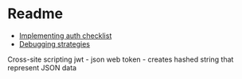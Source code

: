 # Readme

- [Implementing auth checklist](./implementing-auth.md)
- [Debugging strategies](./debug-strats.md)


Cross-site scripting
jwt - json web token - creates hashed string that represent JSON data